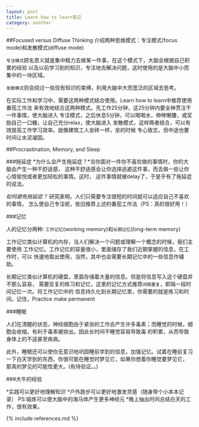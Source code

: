 ```yaml
---
layout: post
title: Learn how to learn笔记
category: another
---
```


##Focused versus Diffuse Thinking
介绍两种思维模式：专注模式(focus mode)和发散模式(diffuse mode)

`专注模式`顾名思义就是集中精力去做某一件事，在这个模式下，大脑会根据自己积累的经验
以及以前学习到的知识，专注地去解决问题，这时使用的是大脑中小而集中的一块区域。

`发散模式`则会绕过一些现有知识的束缚，利用大脑中大而宽泛的区域去思考。

在实际工作和学习中，需要这两种模式结合使用。Learn how to learn中推荐使用番茄工作法
来有效地结合这两种模式。先工作25分钟，这25分钟内要全神贯注干一件事情，使大脑进入
专注模式，之后休息5分钟，可以喝喝水，伸伸懒腰，或奖励自己一口糖，让自己充分relax，使大脑进入
发散模式，这样两者结合，可以有效提高工作学习效率。就像建筑工人垒砖一样，垒的时候
专心致志，但中途也要时间让水泥凝固。


##Procrastination, Memory, and Sleep

###拖延症
*为什么会产生拖延症？*当你面对一件你不喜欢做的事情时，你的大脑会产生一种不舒适感，
这种不舒适感会让你选择逃避这件事，而去做一些让你心情愉悦或者更加轻松的事情。这时，
这件事情就被delay了，于是乎有了拖延症的说法。

*如何避免拖延症？* 研究表明，人们只需要专注很短的时间就可以适应自己不喜欢的事情，
怎么使自己专注呢，依旧推荐上述的番茄工作法（PS：真的很好用！）


###记忆

人的记忆分两种: `工作记忆`(working memory)和`长期记忆`(long-term memory)

工作记忆类似计算机的内存，当人们解决一个问题或理解一个概念的时候，我们主要使用
工作记忆。工作记忆的容量很小，里面储存了我们近期掌握的信息，在工作时，可以
快速地取出使用，当然，其中也会需要长期记忆中的一些信息作辅助。

长期记忆类似计算机的硬盘，里面存储着大量的信息。但是将信息写入这个硬盘并不那么容易，
需要反复的练习和记忆，这里的记忆方式推荐`间隔重复`，即隔一段时间记忆一次。将工作记忆中的
信息持久化到长期记忆里，你需要的就是练习和时间。记住，Practice make permanent

###睡眠

人们在清醒的状态，神经细胞由于紧张的工作会产生许多毒素；而睡觉的时候，细胞会收缩，有利于毒素被排出。因此长时间不睡觉容易导致毒
的积累，从而导致身体上的不适甚至疾病。

此外，睡眠还可以使你无意识地巩固睡前学到的信息，加强记忆。试着在睡前复习一下白天学到的东西，你很可能在睡觉时梦见它，如果你想着你睡觉要梦见它，
那真的梦见的可能性更大。(有待验证。。)

###大牛的经验

*实践可以更好地理解知识
*户外跑步可以更好地激发灵感（随身带个小本本记录） PS:锻炼可以使大脑中的海马体产生更多神经元
*晚上抽出时间总结白天的工作，很有效果。

{% include references.md %}

